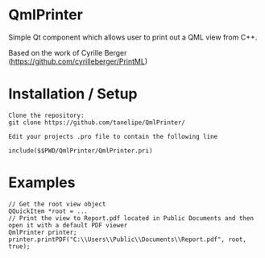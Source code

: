 QmlPrinter
==========

Simple Qt component which allows user to print out a QML view from C++. 

Based on the work of Cyrille Berger (https://github.com/cyrilleberger/PrintML)

Installation / Setup
=========
```
Clone the repository:
git clone https://github.com/tanelipe/QmlPrinter/

Edit your projects .pro file to contain the following line

include($$PWD/QmlPrinter/QmlPrinter.pri)
```

Examples
==========
```
// Get the root view object
QQuickItem *root = ...
// Print the view to Report.pdf located in Public Documents and then open it with a default PDF viewer
QmlPrinter printer;
printer.printPDF("C:\\Users\\Public\\Documents\\Report.pdf", root, true);
```
